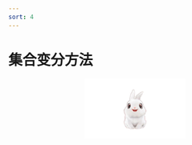 ```yaml
---
sort: 4
---
```



# 集合变分方法
<div align="center">
    <img src="../logo.png" alt="logo" width="200"/>
</div>